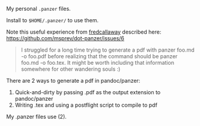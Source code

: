 My personal `.panzer` files.

Install to `$HOME/.panzer/` to use them.

Note this useful experience from [fredcallaway](https://github.com/fredcallaway) described here: https://github.com/msprev/dot-panzer/issues/6

> I struggled for a long time trying to generate a pdf with panzer foo.md -o foo.pdf before realizing that the command should be panzer foo.md -o foo.tex. It might be worth including that information somewhere for other wandering souls :)

There are 2 ways to generate a pdf in pandoc/panzer:

1. Quick-and-dirty by passing .pdf as the output extension to pandoc/panzer
2. Writing .tex and using a postflight script to compile to pdf

My .panzer files use (2).



